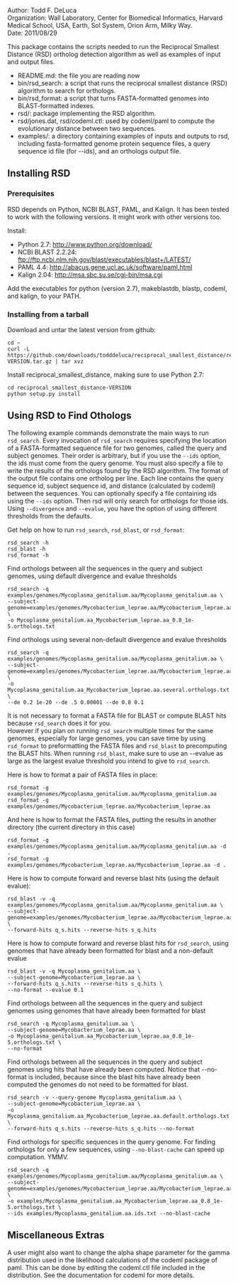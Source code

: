 Author: Todd F. DeLuca  
Organization: Wall Laboratory, Center for Biomedical Informatics, Harvard Medical School, USA, Earth, Sol System, Orion Arm, Milky Way.  
Date: 2011/08/29  

This package contains the scripts needed to run the Reciprocal Smallest Distance (RSD) ortholog detection algorithm as well as examples of input and output files.

- README.md:  the file you are reading now
- bin/rsd_search: a script that runs the reciprocal smallest distance (RSD) algorithm to search for orthologs.
- bin/rsd_format: a script that turns FASTA-formatted genomes into BLAST-formatted indexes.
- rsd/: package implementing the RSD algorithm.  
- rsd/jones.dat, rsd/codeml.ctl:  used by codeml/paml to compute the evolutionary distance between two sequences.
- examples/:  a directory containing examples of inputs and outputs to rsd, including fasta-formatted genome protein sequence files,
 a query sequence id file (for --ids), and an orthologs output file.


## Installing RSD

### Prerequisites

RSD depends on Python, NCBI BLAST, PAML, and Kalign.  It has been tested to work with the following versions.  It might work with other versions too.

Install:

- Python 2.7: http://www.python.org/download/
- NCBI BLAST 2.2.24: ftp://ftp.ncbi.nlm.nih.gov/blast/executables/blast+/LATEST/
- PAML 4.4: http://abacus.gene.ucl.ac.uk/software/paml.html
- Kalign 2.04: http://msa.sbc.su.se/cgi-bin/msa.cgi

Add the executables for python (version 2.7), makeblastdb, blastp, codeml, and kalign, to your PATH.

### Installing from a tarball

Download and untar the latest version from github:

    cd ~
    curl -L https://github.com/downloads/todddeluca/reciprocal_smallest_distance/reciprocal_smallest_distance-VERSION.tar.gz | tar xvz
    
Install reciprocal\_smallest\_distance, making sure to use Python 2.7:

    cd reciprocal_smallest_distance-VERSION
    python setup.py install


## Using RSD to Find Othologs

The following example commands demonstrate the main ways to run `rsd_search`.
Every invocation of `rsd_search` requires specifying the location of a FASTA-formatted sequence file for two genomes,
called the query and subject genomes.  Their order is arbitrary, but if you use the `--ids` option, the ids must come from the query genome.
You must also specify a file to write the results of the orthologs found by the RSD algorithm.
The format of the output file contains one ortholog per line.  Each line contains the query sequence id, subject sequence id,
and distance (calculated by codeml) between the sequences.
You can optionally specify a file containing ids using the `--ids` option.  Then rsd will only search for orthologs for those ids.
Using `--divergence` and `--evalue`, you have the option of using different thresholds from the defaults.


Get help on how to run `rsd_search`, `rsd_blast`, or `rsd_format`:
    
    rsd_search -h
    rsd_blast -h
    rsd_format -h


Find orthologs between all the sequences in the query and subject genomes, using default divergence and evalue thresholds

    rsd_search -q examples/genomes/Mycoplasma_genitalium.aa/Mycoplasma_genitalium.aa \
    --subject-genome=examples/genomes/Mycobacterium_leprae.aa/Mycobacterium_leprae.aa \
    -o Mycoplasma_genitalium.aa_Mycobacterium_leprae.aa_0.8_1e-5.orthologs.txt


Find orthologs using several non-default divergence and evalue thresholds

    rsd_search -q examples/genomes/Mycoplasma_genitalium.aa/Mycoplasma_genitalium.aa \
    --subject-genome=examples/genomes/Mycobacterium_leprae.aa/Mycobacterium_leprae.aa \
    -o Mycoplasma_genitalium.aa_Mycobacterium_leprae.aa.several.orthologs.txt \
    --de 0.2 1e-20 --de .5 0.00001 --de 0.8 0.1


It is not necessary to format a FASTA file for BLAST or compute BLAST hits because `rsd_search` does it for you.  
However if you plan on running `rsd_search` multiple times for the same genomes, especially for large genomes, 
you can save time by using `rsd_format` to preformatting the FASTA files and `rsd_blast` to precomputing the BLAST hits.
When running `rsd_blast`, make sure to use an --evalue as large as the largest evalue threshold you intend to give to `rsd_search`.

Here is how to format a pair of FASTA files in place:

    rsd_format -g examples/genomes/Mycoplasma_genitalium.aa/Mycoplasma_genitalium.aa
    rsd_format -g examples/genomes/Mycobacterium_leprae.aa/Mycobacterium_leprae.aa
    
And here is how to format the FASTA files, putting the results in another directory (the current directory in this case)

    rsd_format -g examples/genomes/Mycoplasma_genitalium.aa/Mycoplasma_genitalium.aa -d .
    rsd_format -g examples/genomes/Mycobacterium_leprae.aa/Mycobacterium_leprae.aa -d .

Here is how to compute forward and reverse blast hits (using the default evalue):

    rsd_blast -v -q examples/genomes/Mycoplasma_genitalium.aa/Mycoplasma_genitalium.aa \
    --subject-genome=examples/genomes/Mycobacterium_leprae.aa/Mycobacterium_leprae.aa \
    --forward-hits q_s.hits --reverse-hits s_q.hits

Here is how to compute forward and reverse blast hits for `rsd_search`, using genomes that have already been formatted for blast
and a non-default evalue

    rsd_blast -v -q Mycoplasma_genitalium.aa \
    --subject-genome=Mycobacterium_leprae.aa \
    --forward-hits q_s.hits --reverse-hits s_q.hits \
    --no-format --evalue 0.1

Find orthologs between all the sequences in the query and subject genomes using genomes that have already been formatted for blast

    rsd_search -q Mycoplasma_genitalium.aa \
    --subject-genome=Mycobacterium_leprae.aa \
    -o Mycoplasma_genitalium.aa_Mycobacterium_leprae.aa_0.8_1e-5.orthologs.txt \
    --no-format


Find orthologs between all the sequences in the query and subject genomes using hits that have already been computed.  Notice that --no-format 
is included, because since the blast hits have already been computed the genomes do not need to be formatted for blast.

    rsd_search -v --query-genome Mycoplasma_genitalium.aa \
    --subject-genome=Mycobacterium_leprae.aa \
    -o Mycoplasma_genitalium.aa_Mycobacterium_leprae.aa.default.orthologs.txt \
    --forward-hits q_s.hits --reverse-hits s_q.hits --no-format


Find orthologs for specific sequences in the query genome.  For finding orthologs for only a few sequences, using `--no-blast-cache` can
speed up computation.  YMMV.

    rsd_search -q examples/genomes/Mycoplasma_genitalium.aa/Mycoplasma_genitalium.aa \
    --subject-genome=examples/genomes/Mycobacterium_leprae.aa/Mycobacterium_leprae.aa \
    -o examples/Mycoplasma_genitalium.aa_Mycobacterium_leprae.aa_0.8_1e-5.orthologs.txt \
    --ids examples/Mycoplasma_genitalium.aa.ids.txt --no-blast-cache


## Miscellaneous Extras

A user might also want to change the alpha shape parameter for the gamma distribution used in the likelihood calculations of the codeml package of paml.  This can be done by editing the codeml.ctl file included in the distribution.  See the documentation for codeml for more details.
